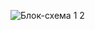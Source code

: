 ![Блок-схема 1 2](https://user-images.githubusercontent.com/114359956/197402618-14cb97bc-74a4-475e-80e0-299fe50c50cd.png)
